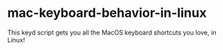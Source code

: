 # mac-keyboard-behavior-in-linux
This keyd script gets you all the MacOS keyboard shortcuts you love, in Linux!
